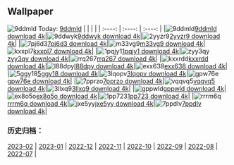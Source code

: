 ## Wallpaper
![9ddmld](https://w.wallhaven.cc/full/9d/wallhaven-9ddmld.jpg) Today: [9ddmld](https://th.wallhaven.cc/small/9d/9ddmld.jpg)
|      |      |      |
| :----: | :----: | :----: |
|![9ddmld](https://th.wallhaven.cc/small/9d/9ddmld.jpg)[9ddmld download 4k](https://wallhaven.cc/w/9ddmld)|![9ddwyk](https://th.wallhaven.cc/small/9d/9ddwyk.jpg)[9ddwyk download 4k](https://wallhaven.cc/w/9ddwyk)|![2yyzr9](https://th.wallhaven.cc/small/2y/2yyzr9.jpg)[2yyzr9 download 4k](https://wallhaven.cc/w/2yyzr9)|
|![7pj6d3](https://th.wallhaven.cc/small/7p/7pj6d3.jpg)[7pj6d3 download 4k](https://wallhaven.cc/w/7pj6d3)|![m33vg9](https://th.wallhaven.cc/small/m3/m33vg9.jpg)[m33vg9 download 4k](https://wallhaven.cc/w/m33vg9)|![kxxpl7](https://th.wallhaven.cc/small/kx/kxxpl7.jpg)[kxxpl7 download 4k](https://wallhaven.cc/w/kxxpl7)|
|![1pqjy1](https://th.wallhaven.cc/small/1p/1pqjy1.jpg)[1pqjy1 download 4k](https://wallhaven.cc/w/1pqjy1)|![zyy3qy](https://th.wallhaven.cc/small/zy/zyy3qy.jpg)[zyy3qy download 4k](https://wallhaven.cc/w/zyy3qy)|![rrq267](https://th.wallhaven.cc/small/rr/rrq267.jpg)[rrq267 download 4k](https://wallhaven.cc/w/rrq267)|
|![kxxrdd](https://th.wallhaven.cc/small/kx/kxxrdd.jpg)[kxxrdd download 4k](https://wallhaven.cc/w/kxxrdd)|![l88dpy](https://th.wallhaven.cc/small/l8/l88dpy.jpg)[l88dpy download 4k](https://wallhaven.cc/w/l88dpy)|![exx638](https://th.wallhaven.cc/small/ex/exx638.jpg)[exx638 download 4k](https://wallhaven.cc/w/exx638)|
|![5ggy18](https://th.wallhaven.cc/small/5g/5ggy18.jpg)[5ggy18 download 4k](https://wallhaven.cc/w/5ggy18)|![3lqopv](https://th.wallhaven.cc/small/3l/3lqopv.jpg)[3lqopv download 4k](https://wallhaven.cc/w/3lqopv)|![gpw76e](https://th.wallhaven.cc/small/gp/gpw76e.jpg)[gpw76e download 4k](https://wallhaven.cc/w/gpw76e)|
|![7pprzo](https://th.wallhaven.cc/small/7p/7pprzo.jpg)[7pprzo download 4k](https://wallhaven.cc/w/7pprzo)|![vqqvq5](https://th.wallhaven.cc/small/vq/vqqvq5.jpg)[vqqvq5 download 4k](https://wallhaven.cc/w/vqqvq5)|![3llxq9](https://th.wallhaven.cc/small/3l/3llxq9.jpg)[3llxq9 download 4k](https://wallhaven.cc/w/3llxq9)|
|![gppwld](https://th.wallhaven.cc/small/gp/gppwld.jpg)[gppwld download 4k](https://wallhaven.cc/w/gppwld)|![ex8o5o](https://th.wallhaven.cc/small/ex/ex8o5o.jpg)[ex8o5o download 4k](https://wallhaven.cc/w/ex8o5o)|![1pp723](https://th.wallhaven.cc/small/1p/1pp723.jpg)[1pp723 download 4k](https://wallhaven.cc/w/1pp723)|
|![rrrm6q](https://th.wallhaven.cc/small/rr/rrrm6q.jpg)[rrrm6q download 4k](https://wallhaven.cc/w/rrrm6q)|![jxe5yy](https://th.wallhaven.cc/small/jx/jxe5yy.jpg)[jxe5yy download 4k](https://wallhaven.cc/w/jxe5yy)|![7ppdlv](https://th.wallhaven.cc/small/7p/7ppdlv.jpg)[7ppdlv download 4k](https://wallhaven.cc/w/7ppdlv)|

### 历史归档：
[2023-02](https://github.com/april-projects/april-wallpaper/tree/main/picture/2023-02/) | [2023-01](https://github.com/april-projects/april-wallpaper/tree/main/picture/2023-01/) | [2022-12](https://github.com/april-projects/april-wallpaper/tree/main/picture/2022-12/) | [2022-11](https://github.com/april-projects/april-wallpaper/tree/main/picture/2022-11/) | [2022-10](https://github.com/april-projects/april-wallpaper/tree/main/picture/2022-10/) | [2022-09](https://github.com/april-projects/april-wallpaper/tree/main/picture/2022-09/) | [2022-08](https://github.com/april-projects/april-wallpaper/tree/main/picture/2022-08/) | [2022-07](https://github.com/april-projects/april-wallpaper/tree/main/picture/2022-07/) | 
